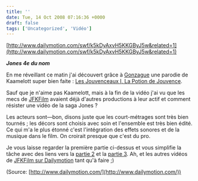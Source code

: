 ```yaml
---
title: ''
date: Tue, 14 Oct 2008 07:16:36 +0000
draft: false
tags: ['Uncategorized', 'Vidéo']
---
```


[http://www.dailymotion.com/swf/k5kDyAxvH5KKGByJ5w&related=1](http://www.dailymotion.com/swf/k5kDyAxvH5KKGByJ5w&related=1)

**_Jones 4e du nom_**

En me réveillant ce matin j'ai découvert grâce à [Gonzague](http://blog.gonzaguedambricourt.com/2008/10/14/les-jouvenceaux-la-potion-de-jouvence/) une parodie de Kaamelott super bien faite : [Les Jouvenceaux I, La Potion de Jouvence](http://www.dailymotion.com/video/x6zr9m_les-jouvenceaux-i-la-potion-de-jouv_fun).

Sauf que je n'aime pas Kaamelott, mais à la fin de la vidéo j'ai vu que les mecs de [JFKFilm](http://www.jfkfilm.fr/) avaient déjà d'autres productions à leur actif et comment résister une vidéo de la saga Jones ?

Les acteurs sont—bon, disons juste que les court-métrages sont très bien tournés ; les décors sont choisis avec soin et l'ensemble est très bien édité. Ce qui m'a le plus étonné c'est l'intégration des effets sonores et de la musique dans le film. On croirait presque que c'est du pro.

Je vous laisse regarder la première partie ci-dessus et vous simplifie la tâche avec des liens vers la [partie 2](http://www.dailymotion.com/video/x4xewg_jones-4e-du-nom-23_shortfilms) et la [partie 3](http://www.dailymotion.com/video/x4xf9p_jones-4e-du-nom-33_shortfilms). Ah, et les autres vidéos de [JFKFilm sur Dailymotion](http://www.dailymotion.com/JFKFILM) tant qu'à faire ;)

(Source: [http://www.dailymotion.com/](http://www.dailymotion.com/))
